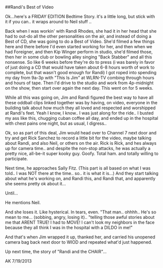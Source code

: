 ﻿##Randi's Best of Video

Ok...here's a FRIDAY EDITION Bedtime Story. it's a little long, but stick with it if you can.. it wraps around to Neil stuff ..

Back when I was workin' with Randi Rhodes, she had it in her head that she had to out-do all the other personalities on the air, and instead of doing a Best of CD, she was going to do a Best of Video. She'd filmed a few things here and there before I'd even started working for her, and then when we had Foreigner, and then Kip Winger perform in studio, she'd filmed those, then her in some club or bowling alley singing "Back Stabber" and all this nonsense. So like 6 weeks before they're do to press (i was barely in favor of just doing a CD that would have taken about 6-8 hours worth of work to complete, but that wasn't good enough for Randi) I got roped into spending my day from 9a-3p with "This Is Jim" at WLRN-TV combing through hours and hours of tape. Then I'd drive to the studio and work from 4p-midnight on the show, then start over again the next day. This went on for 5 weeks.

While all this was going on, Jim and Randi figured the best way to have all these oddball clips linked together was by having, on video, everyone in the building talk about how much they all loved and respected and worshipped at Randi's feet. Yeah I know, I know.. I was just along for the ride.. I busted my ass like this, chugging cuban coffee all day, and ended up in the hospital with chest pains one night, but as usual, I digress..

Ok, so as part of this deal, Jim would head over to Channel 7 next door and try and get Rick Sanchez to record a little bit for the video, maybe talking about Randi, and also Neil, or others on the air. Rick is Rick, and hes always up for camera time.. and despite the non-stop attacks, he was actually a pretty nice, all-be-it super kooky guy. Goofy. Total ham. and totally willing to participate.

Next time, he approaches Sally Fitz. (This part is all based on what I was told.. I was NOT there at the time.. so.. it is what it is...) And they start talking about what he's working on, and Randi this, and Randi that, and apparently she seems pretty ok about it...

Until...

He mentions Neil.

And she loses it. Like hysterical. In tears, even. "That man.. ohhhh.. He's so mean to me... (sobbing, angry, losing it).. "telling those awful stories about me that ARENT TRUE! I had to MOVE! I can't look my neighbors in the face because they all think I was in the hospital with a DILDO in me!"

And that's when Jim wrapped it up, thanked her, and carried his unopened camera bag back next door to WIOD and repeated what'd just happened.

Up next time, the story of "Randi and the CHAIR"...

AK 7/19/2013
